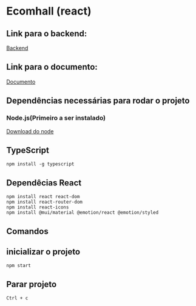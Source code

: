 # Ecomhall (react)
## Link para o backend:
[Backend](https://github.com/Lucas0Santana/ecommerce)

## Link para o documento:
[Documento](https://docs.google.com/document/d/1AQ6L_8ooPkOD8y56aX_1XttoPR1oW_1z2jhlpBirEik/edit)








## Dependências necessárias para rodar o projeto
### Node.js(Primeiro a ser instalado)
[Download do node](https://nodejs.org/en/download)
## TypeScript
```
npm install -g typescript
```

## Dependêcias React
```
npm install react react-dom
npm install react-router-dom
npm install react-icons
npm install @mui/material @emotion/react @emotion/styled
```
## Comandos
## inicializar o projeto
```
npm start
```
## Parar projeto
``` 
Ctrl + c
```

